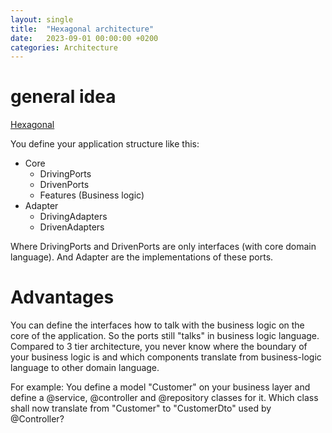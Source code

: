 ```yaml
---
layout: single
title:  "Hexagonal architecture"
date:   2023-09-01 00:00:00 +0200
categories: Architecture
---
```

# general idea
[Hexagonal](/assets/images/software-engineering/architecture/hexagonal/hexagonal-project.png)

You define your application structure like this:

* Core
  * DrivingPorts
  * DrivenPorts
  * Features (Business logic)
* Adapter
  * DrivingAdapters
  * DrivenAdapters

Where DrivingPorts and DrivenPorts are only interfaces (with core domain language).
And Adapter are the implementations of these ports. 

# Advantages
You can define the interfaces how to talk with the business logic on the core of the application. 
So the ports still "talks" in business logic language. 
Compared to 3 tier architecture, you never know where the boundary of your business logic is and which components 
translate from business-logic language to other domain language. 

For example: You define a model "Customer" on your business layer and define a @service, @controller and @repository classes for it.
Which class shall now translate from "Customer" to "CustomerDto" used by @Controller?


